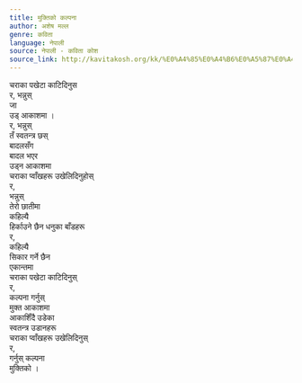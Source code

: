 ```yaml
---
title: मुक्तिको कल्पना
author: अशेष मल्ल
genre: कविता
language: नेपाली
source: नेपाली - कविता कोश
source_link: http://kavitakosh.org/kk/%E0%A4%85%E0%A4%B6%E0%A5%87%E0%A4%B7_%E0%A4%AE%E0%A4%B2%E0%A5%8D%E0%A4%B2
---
```


चराका पखेटा काटिदिनुस  
र, भन्नुस्  
जा  
उड् आकाशमा ।  
र, भन्नुस्  
तँ स्वतन्त्र छस्  
बादलसँग  
बादल भएर  
उड्न आकाशमा  
चराका प्वाँखहरू उखेलिदिनुहोस्  
र,  
भन्नुस्  
तेरो छातीमा  
कहिल्यै  
हिर्काउने छैन धनुका बाँडहरू  
र,  
कहिल्यै  
सिकार गर्ने छैन  
एकान्तमा  
चराका पखेटा काटिदिनुस्  
र,  
कल्पना गर्नुस्  
मुक्त आकाशमा  
आकाशिँदै उडेका  
स्वतन्त्र उडानहरू  
चराका प्वाँखहरू उखेलिदिनुस्  
र,  
गर्नुस् कल्पना  
मुक्तिको ।
